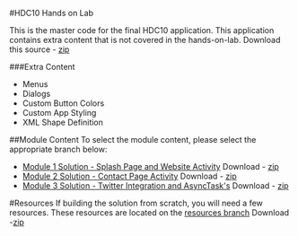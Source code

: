 #HDC10 Hands on Lab

This is the master code for the final HDC10 application. This application contains extra content that is not covered in the hands-on-lab. 
Download this source - [zip](http://github.com/donnfelker/HDC10/zipball/master)


###Extra Content
* Menus
* Dialogs 
* Custom Button Colors
* Custom App Styling
* XML Shape Definition

##Module Content
To select the module content, please select the appropriate branch below: 

* [Module 1 Solution - Splash Page and Website Activity](http://github.com/donnfelker/HDC10/tree/module1) Download - [zip](http://github.com/donnfelker/HDC10/zipball/module1)
* [Module 2 Solution - Contact Page Activity](http://github.com/donnfelker/HDC10/tree/module2) Download - [zip](http://github.com/donnfelker/HDC10/zipball/module2)
* [Module 3 Solution - Twitter Integration and AsyncTask's](http://github.com/donnfelker/HDC10/tree/module3) Download - [zip](http://github.com/donnfelker/HDC10/zipball/module3)

#Resources
If building the solution from scratch, you will need a few resources. 
These resources are located on the [resources branch](http://github.com/donnfelker/HDC10/tree/resources)
Download -[zip](http://github.com/donnfelker/HDC10/zipball/resources)